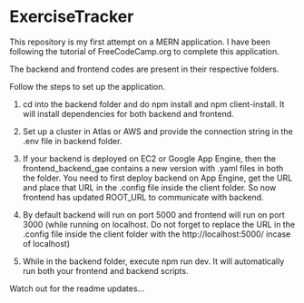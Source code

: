 # ExerciseTracker

This repository is my first attempt on a MERN application. I have been following the tutorial of FreeCodeCamp.org to complete this application.

The backend and frontend codes are present in their respective folders. 

Follow the steps to set up the application.

1. cd into the backend folder and do npm install and npm client-install. It will install dependencies for both backend and frontend.

2. Set up a cluster in Atlas or AWS and provide the connection string in the .env file in backend folder. 

3. If your backend is deployed on EC2 or Google App Engine, then the frontend_backend_gae contains a new version with .yaml files in both the folder. You need to first deploy backend on App Engine, get the URL and place that URL in the .config file inside the client folder. So now frontend has updated ROOT_URL to communicate with backend. 

4. By default backend will run on port 5000 and frontend will run on port 3000 (while running on localhost. Do not forget to replace the URL in the .config file inside the client folder with the http://localhost:5000/ incase of localhost)

5. While in the backend folder, execute npm run dev. It will automatically run both your frontend and backend scripts. 

Watch out for the readme updates...
